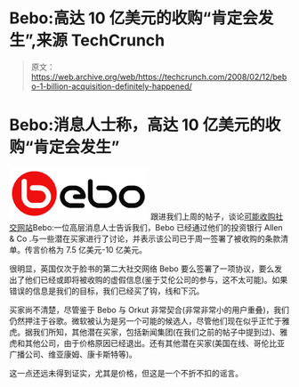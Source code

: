 # Bebo:高达 10 亿美元的收购“肯定会发生”,来源 TechCrunch

> 原文：<https://web.archive.org/web/https://techcrunch.com/2008/02/12/bebo-1-billion-acquisition-definitely-happened/>

# Bebo:消息人士称，高达 10 亿美元的收购“肯定会发生”

[![](img/14e83c00cfef221ad40ab1044a98df15.png)](https://web.archive.org/web/20221207210502/http://www.crunchbase.com/company/bebo) 跟进我们上周的帖子，谈论[可能收购社交网站](https://web.archive.org/web/20221207210502/http://www.beta.techcrunch.com/2008/02/06/rumor-is-google-about-to-buy-bebo-for-1-billion-to-15-billion-or-will-it-be-myspace/)Bebo:一位高层消息人士告诉我们，Bebo 已经通过他们的投资银行 Allen & Co .与一些潜在买家进行了讨论，并表示该公司已于周一签署了被收购的条款清单。传言价格为 7.5 亿美元-10 亿美元。

很明显，英国仅次于脸书的第二大社交网络 Bebo 要么签署了一项协议，要么发出了他们已经或即将被收购的虚假信息(鉴于艾伦公司的参与，这不太可能)。如果错误的信息是我们的目标，我们已经买了钩，线和下沉。

买家尚不清楚，尽管鉴于 Bebo 与 Orkut 非常契合(非常非常小的用户重叠)，我们仍然押注于谷歌。微软被认为是另一个可能的候选人，尽管他们现在似乎正忙于雅虎。据我们所知，其他潜在买家，包括新闻集团(在我们之前的帖子中提到过)、雅虎和其他公司，由于价格原因已经退出。还有其他潜在买家(美国在线、哥伦比亚广播公司、维亚康姆、康卡斯特等)。

这一点还远未得到证实，尤其是价格，但这是一个不折不扣的谣言。